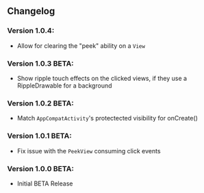 ## Changelog

### Version 1.0.4:
- Allow for clearing the "peek" ability on a `View`

### Version 1.0.3 BETA:
- Show ripple touch effects on the clicked views, if they use a RippleDrawable for a background

### Version 1.0.2 BETA:
- Match `AppCompatActivity`'s protectected visibility for onCreate()

### Version 1.0.1 BETA:
- Fix issue with the `PeekView` consuming click events

### Version 1.0.0 BETA:
- Initial BETA Release